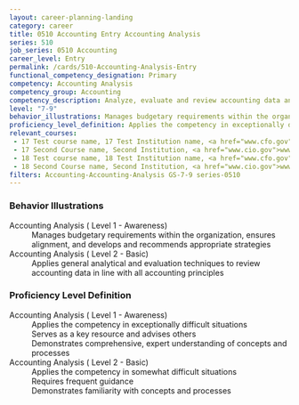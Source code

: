 ```yaml
---
layout: career-planning-landing
category: career
title: 0510 Accounting Entry Accounting Analysis
series: 510
job_series: 0510 Accounting
career_level: Entry
permalink: /cards/510-Accounting-Analysis-Entry
functional_competency_designation: Primary
competency: Accounting Analysis
competency_group: Accounting
competency_description: Analyze, evaluate and review accounting data and reports using business tools and applications, and performance metrics to provide recommendations
level: "7-9"
behavior_illustrations: Manages budgetary requirements within the organization, ensures alignment, and develops and recommends appropriate strategies ? Applies general analytical and evaluation techniques to review accounting data in line with all accounting principles
proficiency_level_definition: Applies the competency in exceptionally difficult situations ? Serves as a key resource and advises others ? Demonstrates comprehensive, expert understanding of concepts and processes ? Applies the competency in somewhat difficult situations ? Requires frequent guidance ? Demonstrates familiarity with concepts and processes
relevant_courses: 
 - 17 Test course name, 17 Test Institution name, <a href="www.cfo.gov">www.cfo.gov</a>, <a href="www.fai.gov">www.fai.gov</a>
 - 17 Second Course name, Second Institution, <a href="www.cio.gov">www.cio.gov</a>
 - 18 Test course name, 18 Test Institution name, <a href="www.cfo.gov">www.cfo.gov</a>, <a href="www.fai.gov">www.fai.gov</a>
 - 18 Second Course name, Second Institution, <a href="www.cio.gov">www.cio.gov</a>, <a href="www.gsa.gov">www.gsa.gov</a>
filters: Accounting-Accounting-Analysis GS-7-9 series-0510
---
```


<div class="desktop:grid-col-6 margin-y-205">
  <div class="border-top-05 bg-white padding-2 shadow-5 height-full members-hover border-1px border-gray-30 border-top-orange radius-lg">
    <h3>Behavior Illustrations</h3>
    <dl class="text-base"><dt>Accounting Analysis ( Level 1 - Awareness)</dt><dd>Manages budgetary requirements within the organization, ensures alignment, and develops and recommends appropriate strategies</dd><dt>Accounting Analysis ( Level 2 - Basic)</dt><dd>Applies general analytical and evaluation techniques to review accounting data in line with all accounting principles</dd></dl>
  </div>
</div>
<div class="desktop:grid-col-6 margin-y-205">
  <div class="border-top-05 bg-white padding-2 shadow-5 height-full members-hover border-1px border-gray-30 border-top-orange radius-lg">
    <h3>Proficiency Level Definition</h3>
    <dl class="text-base"><dt>Accounting Analysis ( Level 1 - Awareness)</dt><dd>Applies the competency in exceptionally difficult situations </dd><dd> Serves as a key resource and advises others </dd><dd> Demonstrates comprehensive, expert understanding of concepts and processes</dd><dt>Accounting Analysis ( Level 2 - Basic)</dt><dd>Applies the competency in somewhat difficult situations </dd><dd> Requires frequent guidance </dd><dd> Demonstrates familiarity with concepts and processes</dd></dl>
  </div>
</div>